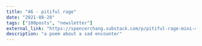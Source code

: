 ```yaml
---
title: "46 - pitiful rage"
date: "2021-08-28"
tags: ["100posts", "newsletter"]
external_link: "https://spencerchang.substack.com/p/pitiful-rage-mini-46100"
description: "a poem about a sad encounter"
---
```

